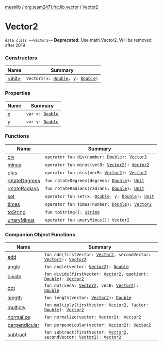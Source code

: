 [meanlib](../../index.md) / [org.team2471.frc.lib.vector](../index.md) / [Vector2](./index.md)

# Vector2

`data class ~~Vector2~~`
**Deprecated:** Use math.Vector2. Will be removed after 2019

### Constructors

| Name | Summary |
|---|---|
| [&lt;init&gt;](-init-.md) | `Vector2(x: `[`Double`](https://kotlinlang.org/api/latest/jvm/stdlib/kotlin/-double/index.html)`, y: `[`Double`](https://kotlinlang.org/api/latest/jvm/stdlib/kotlin/-double/index.html)`)` |

### Properties

| Name | Summary |
|---|---|
| [x](x.md) | `var x: `[`Double`](https://kotlinlang.org/api/latest/jvm/stdlib/kotlin/-double/index.html) |
| [y](y.md) | `var y: `[`Double`](https://kotlinlang.org/api/latest/jvm/stdlib/kotlin/-double/index.html) |

### Functions

| Name | Summary |
|---|---|
| [div](div.md) | `operator fun div(number: `[`Double`](https://kotlinlang.org/api/latest/jvm/stdlib/kotlin/-double/index.html)`): `[`Vector2`](./index.md) |
| [minus](minus.md) | `operator fun minus(vecB: `[`Vector2`](./index.md)`): `[`Vector2`](./index.md) |
| [plus](plus.md) | `operator fun plus(vecB: `[`Vector2`](./index.md)`): `[`Vector2`](./index.md) |
| [rotateDegrees](rotate-degrees.md) | `fun rotateDegrees(degrees: `[`Double`](https://kotlinlang.org/api/latest/jvm/stdlib/kotlin/-double/index.html)`): `[`Unit`](https://kotlinlang.org/api/latest/jvm/stdlib/kotlin/-unit/index.html) |
| [rotateRadians](rotate-radians.md) | `fun rotateRadians(radians: `[`Double`](https://kotlinlang.org/api/latest/jvm/stdlib/kotlin/-double/index.html)`): `[`Unit`](https://kotlinlang.org/api/latest/jvm/stdlib/kotlin/-unit/index.html) |
| [set](set.md) | `operator fun set(x: `[`Double`](https://kotlinlang.org/api/latest/jvm/stdlib/kotlin/-double/index.html)`, y: `[`Double`](https://kotlinlang.org/api/latest/jvm/stdlib/kotlin/-double/index.html)`): `[`Unit`](https://kotlinlang.org/api/latest/jvm/stdlib/kotlin/-unit/index.html) |
| [times](times.md) | `operator fun times(number: `[`Double`](https://kotlinlang.org/api/latest/jvm/stdlib/kotlin/-double/index.html)`): `[`Vector2`](./index.md) |
| [toString](to-string.md) | `fun toString(): `[`String`](https://kotlinlang.org/api/latest/jvm/stdlib/kotlin/-string/index.html) |
| [unaryMinus](unary-minus.md) | `operator fun unaryMinus(): `[`Vector2`](./index.md) |

### Companion Object Functions

| Name | Summary |
|---|---|
| [add](add.md) | `fun add(firstVector: `[`Vector2`](./index.md)`, secondVector: `[`Vector2`](./index.md)`): `[`Vector2`](./index.md) |
| [angle](angle.md) | `fun angle(vector: `[`Vector2`](./index.md)`): `[`Double`](https://kotlinlang.org/api/latest/jvm/stdlib/kotlin/-double/index.html) |
| [divide](divide.md) | `fun divide(firstVector: `[`Vector2`](./index.md)`, quotient: `[`Double`](https://kotlinlang.org/api/latest/jvm/stdlib/kotlin/-double/index.html)`): `[`Vector2`](./index.md) |
| [dot](dot.md) | `fun dot(vecA: `[`Vector2`](./index.md)`, vecB: `[`Vector2`](./index.md)`): `[`Double`](https://kotlinlang.org/api/latest/jvm/stdlib/kotlin/-double/index.html) |
| [length](length.md) | `fun length(vector: `[`Vector2`](./index.md)`): `[`Double`](https://kotlinlang.org/api/latest/jvm/stdlib/kotlin/-double/index.html) |
| [multiply](multiply.md) | `fun multiply(firstVector: `[`Vector2`](./index.md)`, factor: `[`Double`](https://kotlinlang.org/api/latest/jvm/stdlib/kotlin/-double/index.html)`): `[`Vector2`](./index.md) |
| [normalize](normalize.md) | `fun normalize(vector: `[`Vector2`](./index.md)`): `[`Vector2`](./index.md) |
| [perpendicular](perpendicular.md) | `fun perpendicular(vector: `[`Vector2`](./index.md)`): `[`Vector2`](./index.md) |
| [subtract](subtract.md) | `fun subtract(firstVector: `[`Vector2`](./index.md)`, secondVector: `[`Vector2`](./index.md)`): `[`Vector2`](./index.md) |
